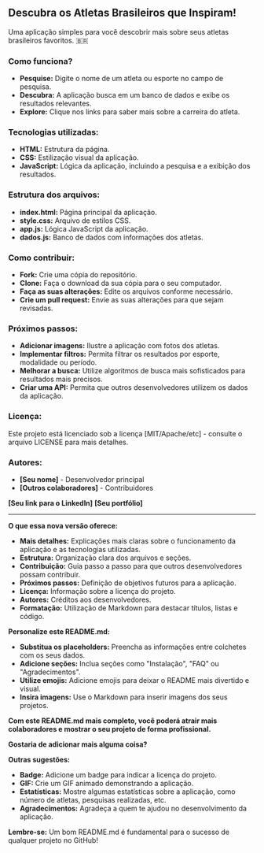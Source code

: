 ## Descubra os Atletas Brasileiros que Inspiram! 

Uma aplicação simples para você descobrir mais sobre seus atletas brasileiros favoritos. 🇧🇷

### Como funciona?
* **Pesquise:** Digite o nome de um atleta ou esporte no campo de pesquisa.
* **Descubra:** A aplicação busca em um banco de dados e exibe os resultados relevantes.
* **Explore:** Clique nos links para saber mais sobre a carreira do atleta.

### Tecnologias utilizadas:
* **HTML:** Estrutura da página.
* **CSS:** Estilização visual da aplicação.
* **JavaScript:** Lógica da aplicação, incluindo a pesquisa e a exibição dos resultados.

### Estrutura dos arquivos:
* **index.html:** Página principal da aplicação.
* **style.css:** Arquivo de estilos CSS.
* **app.js:** Lógica JavaScript da aplicação.
* **dados.js:** Banco de dados com informações dos atletas.

### Como contribuir:
* **Fork:** Crie uma cópia do repositório.
* **Clone:** Faça o download da sua cópia para o seu computador.
* **Faça as suas alterações:** Edite os arquivos conforme necessário.
* **Crie um pull request:** Envie as suas alterações para que sejam revisadas.

### Próximos passos:
* **Adicionar imagens:** Ilustre a aplicação com fotos dos atletas.
* **Implementar filtros:** Permita filtrar os resultados por esporte, modalidade ou período.
* **Melhorar a busca:** Utilize algoritmos de busca mais sofisticados para resultados mais precisos.
* **Criar uma API:** Permita que outros desenvolvedores utilizem os dados da aplicação.

### Licença:
Este projeto está licenciado sob a licença [MIT/Apache/etc] - consulte o arquivo LICENSE para mais detalhes.

### Autores:
* **[Seu nome]** - Desenvolvedor principal
* **[Outros colaboradores]** - Contribuidores

**[Seu link para o LinkedIn]**
**[Seu portfólio]**

---

**O que essa nova versão oferece:**

* **Mais detalhes:** Explicações mais claras sobre o funcionamento da aplicação e as tecnologias utilizadas.
* **Estrutura:** Organização clara dos arquivos e seções.
* **Contribuição:** Guia passo a passo para que outros desenvolvedores possam contribuir.
* **Próximos passos:** Definição de objetivos futuros para a aplicação.
* **Licença:** Informação sobre a licença do projeto.
* **Autores:** Créditos aos desenvolvedores.
* **Formatação:** Utilização de Markdown para destacar títulos, listas e código.

**Personalize este README.md:**

* **Substitua os placeholders:** Preencha as informações entre colchetes com os seus dados.
* **Adicione seções:** Inclua seções como "Instalação", "FAQ" ou "Agradecimentos".
* **Utilize emojis:** Adicione emojis para deixar o README mais divertido e visual.
* **Insira imagens:** Use o Markdown para inserir imagens dos seus projetos.

**Com este README.md mais completo, você poderá atrair mais colaboradores e mostrar o seu projeto de forma profissional.**

**Gostaria de adicionar mais alguma coisa?**

**Outras sugestões:**
* **Badge:** Adicione um badge para indicar a licença do projeto.
* **GIF:** Crie um GIF animado demonstrando a aplicação.
* **Estatísticas:** Mostre algumas estatísticas sobre a aplicação, como número de atletas, pesquisas realizadas, etc.
* **Agradecimentos:** Agradeça a quem te ajudou no desenvolvimento da aplicação.

**Lembre-se:** Um bom README.md é fundamental para o sucesso de qualquer projeto no GitHub!
